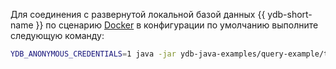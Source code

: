 Для соединения с развернутой локальной базой данных {{ ydb-short-name }} по сценарию [Docker](../../../../quickstart.md) в конфигурации по умолчанию  выполните следующую команду:

```bash
YDB_ANONYMOUS_CREDENTIALS=1 java -jar ydb-java-examples/query-example/target/ydb-query-example.jar grpc://localhost:{{ def-ports.grpc }}/local
```
